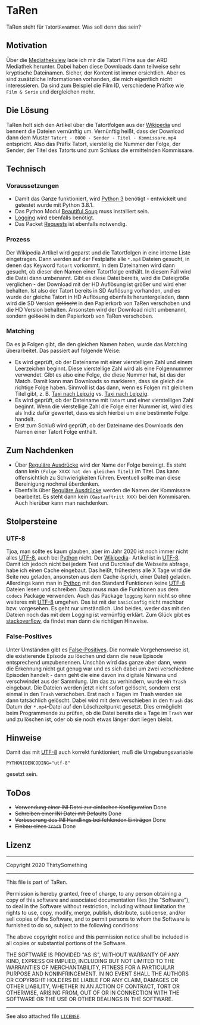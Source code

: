 # TaRen

TaRen steht für ```Ta```tort```Ren```amer. Was soll denn das sein?

## Motivation

Über die [Mediathekview][mediathekview] lade ich mir die Tatort Filme aus der
ARD Mediathek herunter. Dabei haben diese Downloads dann teilweise sehr
kryptische Dateinamen. Sicher, der Kontent ist immer ersichtlich. Aber es sind
zusätzliche Informationen vorhanden, die mich eigentlich nicht interessieren.
Da sind zum Beispiel die Film ID, verschiedene Präfixe wie ```Film & Serie```
und dergleichen mehr.

## Die Lösung

TaRen holt sich den Artikel über die Tatortfolgen aus der [Wikipedia][tatortwiki]
und bennent die Dateien vernünftig um. Vernünftig heißt, dass der Download dann
dem Muster ```Tatort - 0000 - Sender - Titel - Kommissare.mp4``` entspricht.
Also das Präfix Tatort, vierstellig die Nummer der Folge, der Sender, der Titel
des Tatorts und zum Schluss die ermittelnden Kommissare.

## Technisch

### Voraussetzungen

- Damit das Ganze funktioniert, wird [Python 3][python] benötigt - entwickelt
und getestet wurde mit Python 3.8.1.
- Das Python Modul [Beautiful Soup][beautifulsoup] muss installiert sein.
- [Logging][logging] wird ebenfalls benötigt.
- Das Packet [Requests][requests] ist ebenfalls notwendig.

### Prozess

Der Wikipedia Artikel wird geparst und die Tatortfolgen in eine interne
Liste eingetragen. Dann werden auf der Festplatte alle ```*.mp4``` Dateien
gesucht, in denen das Keyword ```Tatort``` vorkommt. In dem Dateinamen wird
dann gesucht, ob dieser den Namen einer Tatortfolge enthält. In diesem Fall
wird die Datei dann umbenannt. Gibt es diese Datei bereits, wird die Dateigröße
verglichen - der Download mit der HD Auflösung ist größer und wird eher
behalten. Ist also der Tatort bereits in SD Auflösung vorhanden, und es wurde
der gleiche Tatort in HD Auflösung ebenfalls heruntergeladen, dann wird die
SD Version ~~gelöscht~~ in den Papierkorb von TaRen verschoben und die HD
Version behalten. Ansonsten wird der Download nicht umbenannt, sondern
~~gelöscht~~ in den Papierkorb von TaRen verschoben.

### Matching

Da es ja Folgen gibt, die den gleichen Namen haben, wurde das Matching
überarbeitet. Das passiert auf folgende Weise:

- Es wird geprüft, ob der Dateiname mit einer vierstelligen Zahl und einem
Leerzeichen beginnt. Diese vierstellige Zahl wird als eine Folgennummer
verwendet. Gibt es also eine Folge, die diese Nummer hat, ist das der Match.
Damit kann man Downloads so markieren, dass sie gleich die richtige Folge haben.
Sinnvoll ist das dann, wenn es Folgen mit gleichem Titel gibt, z. B.
[Taxi nach Leipzig][tnlo] vs. [Taxi nach Leipzig][tnln].
- Es wird geprüft, ob der Dateiname mit ```Tatort``` und einer vierstelligen
Zahl beginnt. Wenn die vierstellige Zahl die Folge einer Nummer ist, wird dies
als Indiz dafür gewertet, dass es sich hierbei um eine bestimmte Folge handelt.
- Erst zum Schluß wird geprüft, ob der Dateiname des Downloads den Namen einer
Tatort Folge enthält.

## Zum Nachdenken

- Über [Reguläre Ausdrücke][regexp] wird der Name der Folge bereinigt. Es steht
dann kein ```(Folge XXXX hat den gleichen Titel)``` im Titel. Das kann
offensichtlich zu Schwierigkeiten führen. Eventuell sollte man diese Bereinigung
nochmal überdenken.
- Ebenfalls über [Reguläre Ausdrücke][regexp] werden die Namen der Kommissare
bearbeitet. Es steht dann kein ```(Gastauftritt XXX)``` bei den Kommisaren. Auch
hierüber kann man nachdenken.

## Stolpersteine

### UTF-8

Tjoa, man sollte es kaum glauben, aber im Jahr 2020 ist noch immer nicht alles
[UTF-8][utf8], auch bei [Python][python] nicht. Der [Wikipedia][tatortwiki]-
Artikel ist in [UTF-8][utf8]. Damit ich jedoch nicht bei jedem Test und
Durchlauf die Webseite abfrage, habe ich einen Cache eingebaut. Das heißt,
frühestens alle X Tage wird die Seite neu geladen, ansonsten aus dem Cache
(sprich, einer Datei) geladen. Allerdings kann man in [Python][python] mit den
Standard Funktionen keine [UTF-8][utf8] Dateien lesen und schreiben. Dazu muss
man die Funktionen aus dem ```codecs``` Package verwenden. Auch das Package
```logging``` kann nicht so ohne weiteres mit [UTF-8][utf8] umgehen. Das ist
mit der ```basicConfig``` nicht machbar bzw. vorgesehen. Es geht nur
umständlich. Und beides, weder das mit den Dateien noch das mit dem Logging ist
vernünftig erklärt. Zum Glück gibt es [stackoverflow][stackoverflow], da findet
man dann die richtigen Hinweise.

### False-Positives

Unter Umständen gibt es [False-Positives][fapo]. Die normale Vorgehensweise ist,
die existierende Episode zu löschen und dann die neue Episode entsprechend
umzubenennen. Unschön wird das ganze aber dann, wenn die Erkennung nicht gut
genug war und es sich dabei um zwei verschiedene Episoden handelt - dann geht
die eine davon ins digitale Nirwana und verschwindet aus der Sammlung. Um das
zu verhindern, wurde ein ```Trash``` eingebaut. Die Dateien werden jetzt nicht
sofort gelöscht, sondern erst einmal in den ```Trash``` verschoben. Erst nach
```n``` Tagen im Trash werden sie dann tatsächlich gelöscht. Dabei wird mit dem
verschieben in den ```Trash``` das Datum der ```*.mp4```-Datei auf den
Löschzeitpunkt gesetzt. Dies ermöglicht beim Programmende zu prüfen, ob die
Datei bereits die ```n``` Tage im ```Trash``` war und zu löschen ist, oder ob
sie noch etwas länger dort liegen bleibt.

## Hinweise

Damit das mit [UTF-8][utf8] auch korrekt funktioniert, muß die Umgebungsvariable

```SHELL
PYTHONIOENCODING="utf-8"
```

gesetzt sein.

## ToDos

- ~~Verwendung einer INI Datei zur einfachen Konfiguration~~ Done
- ~~Schreiben einer INI Datei mit Defaults~~ Done
- ~~Verbeserung des INI Handlings bei fehlenden Einträgen~~ Done
- ~~Einbau eines ```Trash```~~ Done

## Lizenz

******************************************************************************
Copyright 2020 ThirtySomething
******************************************************************************
This file is part of TaRen.

Permission is hereby granted, free of charge, to any person obtaining a copy
of this software and associated documentation files (the "Software"), to deal
in the Software without restriction, including without limitation the rights
to use, copy, modify, merge, publish, distribute, sublicense, and/or sell
copies of the Software, and to permit persons to whom the Software is
furnished to do so, subject to the following conditions:

The above copyright notice and this permission notice shall be included in all
copies or substantial portions of the Software.

THE SOFTWARE IS PROVIDED "AS IS", WITHOUT WARRANTY OF ANY KIND, EXPRESS OR
IMPLIED, INCLUDING BUT NOT LIMITED TO THE WARRANTIES OF MERCHANTABILITY,
FITNESS FOR A PARTICULAR PURPOSE AND NONINFRINGEMENT. IN NO EVENT SHALL THE
AUTHORS OR COPYRIGHT HOLDERS BE LIABLE FOR ANY CLAIM, DAMAGES OR OTHER
LIABILITY, WHETHER IN AN ACTION OF CONTRACT, TORT OR OTHERWISE, ARISING FROM,
OUT OF OR IN CONNECTION WITH THE SOFTWARE OR THE USE OR OTHER DEALINGS IN THE
SOFTWARE.
******************************************************************************

See also attached file [`LICENSE`](./LICENSE "MIT License").

[beautifulsoup]: https://www.crummy.com/software/BeautifulSoup/
[fapo]: https://en.wikipedia.org/wiki/False_positives_and_false_negatives
[logging]: https://docs.python.org/3/library/logging.html
[mediathekview]: https://mediathekview.de/
[python]: https://de.wikipedia.org/wiki/Python_(Programmiersprache)
[regexp]: https://de.wikipedia.org/wiki/Regul%C3%A4rer_Ausdruck
[requests]: https://docs.python-requests.org/en/master/
[stackoverflow]: https://www.stackoverflow.com
[tatortwiki]: https://de.wikipedia.org/wiki/Liste_der_Tatort-Folgen
[tnln]: https://de.wikipedia.org/wiki/Tatort:_Taxi_nach_Leipzig_(2016)
[tnlo]: https://de.wikipedia.org/wiki/Tatort:_Taxi_nach_Leipzig_(1970)
[utf8]: https://de.wikipedia.org/wiki/UTF-8